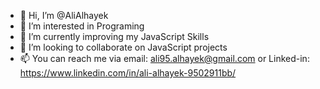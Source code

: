 - 👋 Hi, I’m @AliAlhayek
- 👀 I’m interested in Programing
- 🌱 I’m currently improving my JavaScript Skills
- 💞️ I’m looking to collaborate on JavaScript projects
- 📫 You can reach me via email: ali95.alhayek@gmail.com or Linked-in: https://www.linkedin.com/in/ali-alhayek-9502911bb/

<!---
AliAlhayek/AliAlhayek is a ✨ special ✨ repository because its `README.md` (this file) appears on your GitHub profile.
You can click the Preview link to take a look at your changes.
--->
